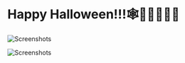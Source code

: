 # Happy Halloween!!!🕸🍬🍭🍡🎃🦇

![Screenshots](https://github.com/JayantGoel001/Halloween/master/blogs/screenshots/ss1.png)

![Screenshots](https://github.com/JayantGoel001/Halloween/master/blogs/screenshots/ss2.png)
